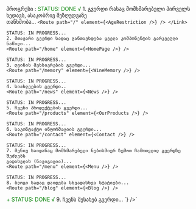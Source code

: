 პროგრესი :
<span style="color:green;">
STATUS: DONE √
</span> 1. გვერდი რასაც მომხმარებელი პირველს ხედავს, ასაკობრივ შეზღუდვაზე  
 თანხმობა...
`<Route path="/" element={<AgeRestriction />} /> </Link>`

    STATUS: IN PROGRESS...
    2. მთავარი გვერდი სადაც განთავსდება ყველა კომპონენტის გარკვეული ნაწილი...
    <Route path="/home" element={<HomePage />} />

    STATUS: IN PROGRESS...
    3. ღვინის მეხსიერების გვერდი...
    <Route path="/memory" element={<WineMemory />} />

    STATUS: IN PROGRESS...
    4. სიახლეების გვერდი..
    <Route path="/news" element={<News />} />

    STATUS: IN PROGRESS...
    5. ჩვენი პროდუქტების გვერდი...
    <Route path="/products" element={<OurProducts />} />

    STATUS: IN PROGRESS...
    6. საკონტაქტო ინფორმაციის გვერდი...
    <Route path="/contact" element={<Contact />} />

    STATUS: IN PROGRESS...
    7. მენიუ საიდანაც მომხმარებელი ნებისმიერ ზემოთ ჩამოთვლილ გვერდზე შეძლებს
    გადასვლას (ნავიგაცია)...
    <Route path="/menu" element={<Menu />} />

    STATUS: IN PROGRESS...
    8. ბლოგი სადაც დაიდება სხვადასხვა სტატიები...
    <Route path="/blog" element={<Blog />} />

<span style="color:green;">
    + STATUS: DONE √
    </span>
    9. ჩვენს შესახებ გვერდი...
    `<Route path="/about-us" element={<AboutUs />} />`

